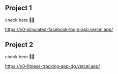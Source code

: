 ## Project 1

check here 🛑🛑

https://v0-simulated-facebook-login-app.vercel.app/

## Project 2

check here 🛑🛑

https://v0-fitness-tracking-app-dg.vercel.app/

